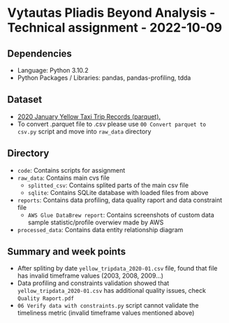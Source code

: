 # Vytautas Pliadis Beyond Analysis - Technical assignment - 2022-10-09
 
## Dependencies
- Language: Python 3.10.2
- Python Packages / Libraries: pandas, pandas-profiling, tdda

## Dataset
- [2020 January Yellow Taxi Trip Records (parquet).](https://d37ci6vzurychx.cloudfront.net/trip-data/yellow_tripdata_2020-01.parquet)
- To convert .parquet file to .csv please use `00 Convert parquet to csv.py` script and move into `raw_data` directory

## Directory
- `code`: Contains scripts for assignment
- `raw_data`: Contains main cvs file
   - `splitted_csv`: Contains splited parts of the main csv file
   - `sqlite`: Contains SQLite database with loaded files from above
- `reports`: Contains data profiling, data quality raport and data constraint file
   - `AWS Glue DataBrew report`: Contains screenshots of custom data sample statistic/profile overwiev made by AWS
- `processed_data`: Contains data entity relationship diagram

## Summary and week points
- After spliting by date `yellow_tripdata_2020-01.csv` file, found that file has invalid timeframe values (2003, 2008, 2009...) 
- Data profiling and constraints validation showed that `yellow_tripdata_2020-01.csv` has additional quality issues, check `Quality Raport.pdf` 
- `06 Verify data with constraints.py` script cannot validate the timeliness metric (invalid timeframe values mentioned above)

